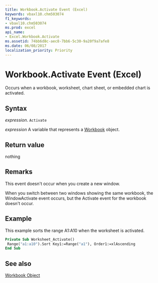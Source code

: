 ```yaml
---
title: Workbook.Activate Event (Excel)
keywords: vbaxl10.chm503074
f1_keywords:
- vbaxl10.chm503074
ms.prod: excel
api_name:
- Excel.Workbook.Activate
ms.assetid: 74bb6d8c-aec8-7bb6-5c30-9a20f9a7afe8
ms.date: 06/08/2017
localization_priority: Priority
---
```



# Workbook.Activate Event (Excel)

Occurs when a workbook, worksheet, chart sheet, or embedded chart is activated.


## Syntax

_expression_. `Activate`

_expression_ A variable that represents a [Workbook](./Excel.Workbook.md) object.


## Return value

nothing


## Remarks

This event doesn't occur when you create a new window.

When you switch between two windows showing the same workbook, the WindowActivate event occurs, but the Activate event for the workbook doesn't occur.


## Example

This example sorts the range A1:A10 when the worksheet is activated.


```vb
Private Sub Worksheet_Activate() 
 Range("a1:a10").Sort Key1:=Range("a1"), Order1:=xlAscending 
End Sub
```


## See also


[Workbook Object](Excel.Workbook.md)

